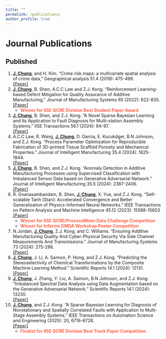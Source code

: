 ```yaml
---
title: ""
permalink: /publications/
author_profile: true
---
```

# Journal Publications 

## Published
1. <b><ins>J. Chung</ins></b>, and H. Kim.  “Crime risk maps: a multivariate spatial analysis of crime data,” Geographical analysis 51.4 (2019): 475-499. <br>[[Paper]](https://onlinelibrary.wiley.com/doi/full/10.1111/gean.12182) 
2. <b><ins>J. Chung</ins></b>, B. Shen, A.C.C Law and Z.J. Kong. “Reinforcement Learning-based Defect Mitigation for
Quality Assurance of Additive Manufacturing.” Journal of Manufacturing Systems 65 (2022): 822-835.
<br>[[Paper]](https://doi.org/10.1016/j.jmsy.2022.11.008) 
    * <span style="color: Tomato"> **Winner for IISE QCRE Division Best Student Paper Award**  </span>  
3. <b><ins>J. Chung</ins></b>, B. Shen, and Z.J. Kong. “A Novel Sparse Bayesian Learning and Its Application to Fault
Diagnosis for Multi-station Assembly Systems.”  IISE Transactions 56.1 (2024): 84-97.  <br>[[Paper]](https://doi.org/10.1080/24725854.2023.2199813) 
4. A.C.C Law, R. Wang, <b><ins>J. Chung</ins></b>, D. Garcia, E. Kucukdger, B.N Johnson, and Z.J. Kong. “Process Parameter Optimization for Reproducible Fabrication of 3D-printed Tissue Scaffold Porosity and Mechanical Properties.” Journal of Intelligent Manufacturing 35.4 (2024): 1825-1844. <br>[[Paper]](https://doi.org/10.1007/s10845-023-02141-0) 
5. <b><ins>J. Chung</ins></b>, B. Shen, and Z.J. Kong. “Anomaly Detection in Additive Manufacturing Processes using Supervised Classification with Imbalanced Sensor Data based on Generative Adversarial Network.” Journal of Intelligent Manufacturing 35.5 (2024): 2387-2406. <br>[[Paper]](https://link.springer.com/article/10.1007/s10845-023-02163-8)
6. R. Gnanasambandam, B. Shen, <b><ins>J. Chung</ins></b>, X. Yue, and Z.J. Kong. “Self-scalable Tanh (Stan): Accelerated
Convergence and Better Generalization of Physics-Informed Neural Networks.” IEEE Transactions on Pattern Analysis and Machine Intelligence 45.12 (2023): 15588-15603 <br>[[Paper]](https://doi.org/10.1109/TPAMI.2023.3307688)
    * <span style="color: Tomato"> **Winner for IISE QCRE/ProcessMiner Data Challenge Competition**  </span> 
    * <span style="color: Tomato"> **Winner for Informs DMDA Workshop Poster Competition**  </span>
7. N.Jordan, <b><ins>J. Chung</ins></b>, Z.J. Kong, and C. Williams. “Ensuring Additive Manufacturing Quality And Cyber-Physical Security Via Side Channel Measurements And Transmissions.” Journal of Manufacturing Systems 73 (2024): 275-286.  <br>[[Paper]](https://www.sciencedirect.com/science/article/pii/S0278612524000293?casa_token=Ha9zOCRWJ5kAAAAA:XGBQYuhC63R_8ed-9C-03aYpksYuQOaeVyhas0Sym72QatRy7r8DAB_-BSqcwrfgbFEsoUD55Zo)
8. <b><ins>J. Chung</ins></b>, J. Li, A. Saimon, P. Hong, and Z.J. Kong.	“Predicting the Stereoselectivity of Chemical
Transformations by the Composite Machine Learning Method.”  Scientific Reports 14.1 (2024): 12131. <br>[[Paper]](https://www.nature.com/articles/s41598-024-62158-0) 
9. <b><ins>J. Chung</ins></b>, J. Zhang, Y. Liu, A. Saimon, B.N Johnson, and Z.J. Kong. “Imbalanced Spectral Data Analysis
using Data Augmentation based on the Generative Adversarial Network.” Scientific Reports
14.1 (2024): 13230. <br>[[Paper]](https://www.nature.com/articles/s41598-024-63285-4)
10. <b><ins>J. Chung</ins></b>, and Z.J. Kong. “A Sparse Bayesian Learning for Diagnosis of Nonstationary and Spatially Correlated Faults with Application to Multi-Stage Assembly Systems.” IEEE Transactions on Automation
Science and Engineering (2025): 20, 6716-6728. <br>[[Paper]](https://ieeexplore.ieee.org/abstract/document/10680385?casa_token=3sBHIDB1LQQAAAAA:z_fabo7ltalJKw-hDrPoe-JWLiQkXIkBKDiskHoVFrFOuBEIr_eZH-EjdE20a4R1pbK_iyHi3Uk) 
    * <span style="color: Tomato"> **Finalist for IISE QCRE Division Best Track Paper Competition**  </span>



